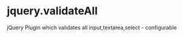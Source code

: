 jquery.validateAll
==================

jQuery Plugin which validates all input,textarea,select - configurable